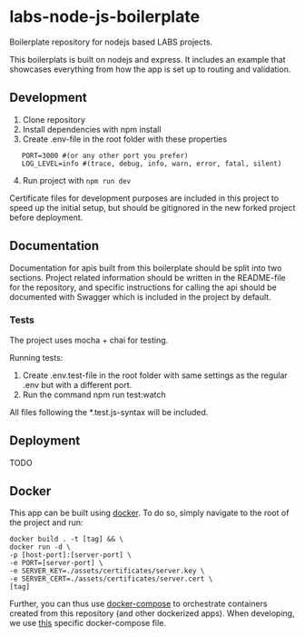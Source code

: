 # labs-node-js-boilerplate
Boilerplate repository for nodejs based LABS projects.

This boilerplats is built on nodejs and express. It includes an example that showcases
everything from how the app is set up to routing and validation.

## Development

1. Clone repository
2. Install dependencies with npm install
3. Create .env-file in the root folder with these properties
````
   PORT=3000 #(or any other port you prefer)    
   LOG_LEVEL=info #(trace, debug, info, warn, error, fatal, silent)    
````
4. Run project with ```npm run dev```

Certificate files for development purposes are included in this project to speed up the initial setup, but should be gitignored in the new forked project before deployment.

## Documentation

Documentation for apis built from this boilerplate should be split into two sections. Project related information should be written in the README-file for the repository, and specific instructions for calling the api should be documented with Swagger which is included in the project by default.

### Tests

The project uses mocha + chai for testing.

Running tests:
1. Create .env.test-file in the root folder with same settings as the regular .env but with a different port.
2. Run the command npm run test:watch

All files following the *.test.js-syntax will be included.

## Deployment
TODO

## Docker

This app can be built using [docker](https://www.docker.com/). To do so, simply navigate to the root of the project and run:

```
docker build . -t [tag] && \
docker run -d \
-p [host-port]:[server-port] \
-e PORT=[server-port] \
-e SERVER_KEY=./assets/certificates/server.key \
-e SERVER_CERT=./assets/certificates/server.cert \
[tag]
```

Further, you can thus use [docker-compose](https://docs.docker.com/compose/) to orchestrate containers created from this repository (and other dockerized apps). When developing, we use [this](https://github.com/helsingborg-stad/labs-docker-compose) specific docker-compose file.
